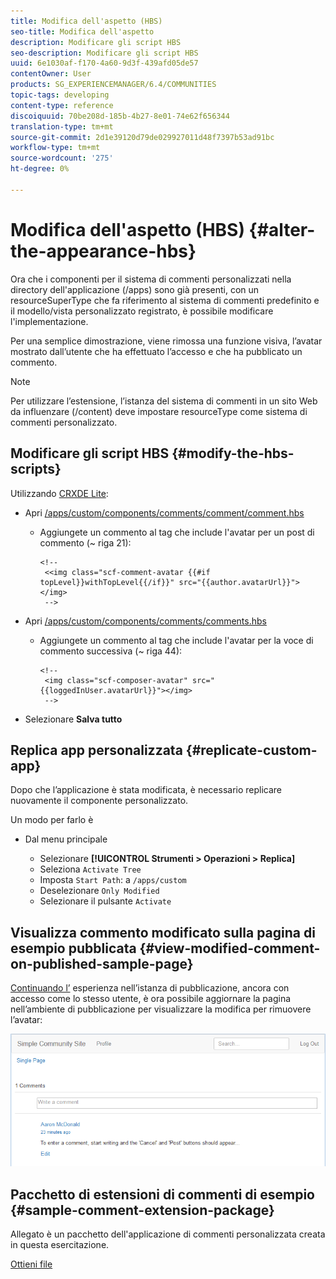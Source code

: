 ```yaml
---
title: Modifica dell'aspetto (HBS)
seo-title: Modifica dell'aspetto
description: Modificare gli script HBS
seo-description: Modificare gli script HBS
uuid: 6e1030af-f170-4a60-9d3f-439afd05de57
contentOwner: User
products: SG_EXPERIENCEMANAGER/6.4/COMMUNITIES
topic-tags: developing
content-type: reference
discoiquuid: 70be208d-185b-4b27-8e01-74e62f656344
translation-type: tm+mt
source-git-commit: 2d1e39120d79de029927011d48f7397b53ad91bc
workflow-type: tm+mt
source-wordcount: '275'
ht-degree: 0%

---
```



# Modifica dell&#39;aspetto (HBS) {#alter-the-appearance-hbs}

Ora che i componenti per il sistema di commenti personalizzati nella directory dell&#39;applicazione (/apps) sono già presenti, con un resourceSuperType che fa riferimento al sistema di commenti predefinito e il modello/vista personalizzato registrato, è possibile modificare l&#39;implementazione.

Per una semplice dimostrazione, viene rimossa una funzione visiva, l’avatar mostrato dall’utente che ha effettuato l’accesso e che ha pubblicato un commento.

>[!NOTE]
>
>Per utilizzare l’estensione, l’istanza del sistema di commenti in un sito Web da influenzare (/content) deve impostare resourceType come sistema di commenti personalizzato.

## Modificare gli script HBS {#modify-the-hbs-scripts}

Utilizzando [CRXDE Lite](../../help/sites-developing/developing-with-crxde-lite.md):

* Apri [/apps/custom/components/comments/comment/comment.hbs](http://localhost:4502/crx/de/index.jsp#/apps/custom/components/comments/comment/comment.hbs)

   * Aggiungete un commento al tag che include l&#39;avatar per un post di commento (~ riga 21):

      ```
      <!--
       <<img class="scf-comment-avatar {{#if topLevel}}withTopLevel{{/if}}" src="{{author.avatarUrl}}"></img>
       -->
      ```

* Apri [/apps/custom/components/comments/comments.hbs](http://localhost:4502/crx/de/index.jsp#/apps/custom/components/comments/comments.hbs)

   * Aggiungete un commento al tag che include l&#39;avatar per la voce di commento successiva (~ riga 44):

      ```
      <!--
       <img class="scf-composer-avatar" src="{{loggedInUser.avatarUrl}}"></img>
       -->
      ```

* Selezionare **Salva tutto**

## Replica app personalizzata {#replicate-custom-app}

Dopo che l’applicazione è stata modificata, è necessario replicare nuovamente il componente personalizzato.

Un modo per farlo è

* Dal menu principale

   * Selezionare **[!UICONTROL Strumenti > Operazioni > Replica]**
   * Seleziona `Activate Tree`
   * Imposta `Start Path`: a `/apps/custom`
   * Deselezionare `Only Modified`
   * Selezionare il pulsante `Activate`

## Visualizza commento modificato sulla pagina di esempio pubblicata {#view-modified-comment-on-published-sample-page}

[Continuando l’](extend-sample-page.md#publish-sample-page) esperienza nell’istanza di pubblicazione, ancora con accesso come lo stesso utente, è ora possibile aggiornare la pagina nell’ambiente di pubblicazione per visualizzare la modifica per rimuovere l’avatar:

![chlimage_1-81](assets/chlimage_1-81.png)

## Pacchetto di estensioni di commenti di esempio {#sample-comment-extension-package}

Allegato è un pacchetto dell&#39;applicazione di commenti personalizzata creata in questa esercitazione.

[Ottieni file](assets/sample-comment-extension-6-1-fp3.zip)